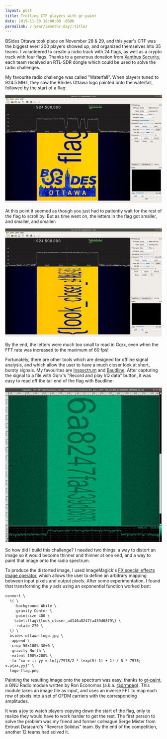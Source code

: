 ```yaml
---
layout: post
title: Trolling CTF players with gr-paint
date: 2019-11-30 18:00:00 -0500
permalink: /:year/:month/:day/:title/
---
```

BSides Ottawa took place on November 28 & 29, and this year's CTF was the biggest ever! 200 players showed up, and organized themselves into 35 teams. I volunteered to create a radio track with 24 flags, as well as a crypto track with four flags. Thanks to a generous donation from [Xanthus Security](https://www.xanthus.io/), each team received an RTL-SDR dongle which could be used to solve the radio challenges.

My favourite radio challenge was called "Waterfall". When players tuned to 924.5 MHz, they saw the BSides Ottawa logo painted onto the waterfall, followed by the start of a flag:

![aoeu](/images/paint-begin.png)

At this point it seemed as though you just had to patiently wait for the rest of the flag to scroll by. But as time went on, the letters in the flag got smaller, and smaller, and smaller:

![aoeu](/images/paint-end.png)

By the end, the letters were much too small to read in Gqrx, even when the FFT rate was increased to the maximum of 60 fps!

Fortunately, there are other tools which are designed for offline signal analysis, and which allow the user to have a much closer look at short, bursty signals. My favourites are [Inspectrum](https://github.com/miek/inspectrum) and [Baudline](https://www.baudline.com/). After capturing the signal to a file with Gqrx's "Record and play I/Q data" button, it was easy to read off the tail end of the flag with Baudline:

![aoeu](/images/paint-baudline.png)

So how did I build this challenge? I needed two things: a way to distort an image so it would become thinner and thinner at one end, and a way to paint that image onto the radio spectrum.

To produce the distorted image, I used ImageMagick's [FX special effects image operator](https://imagemagick.org/script/fx.php), which allows the user to define an arbitrary mapping between input pixels and output pixels. After some experimentation, I found that transforming the *y* axis using an exponential function worked best:

```
convert \
  \( \
    -background White \
    -gravity Center \
    -pointsize 400 \
    label:flag\{look_closer_a4146a8247fa439d6879\} \
    -rotate 270 \
  \) \
  bsides-ottawa-logo.jpg \
  -append \
  -crop 50x100%-30+0 \
  -gravity North \
  -extent 100%x200% \
  -fx "xx = i; yy = ln(j/7978/2 * (exp(5)-1) + 1) / 5 * 7978; v.p{xx,yy}" \
  logo-flag.png
```

Painting the resulting image onto the spectrum was easy, thanks to [gr-paint](https://github.com/drmpeg/gr-paint), a GNU Radio module written by Ron Economos (a.k.a. [@drmpeg](https://twitter.com/drmpeg)). This module takes an image file as input, and uses an inverse FFT to map each row of pixels into a set of OFDM carriers with the corresponding amplitudes.

It was a joy to watch players copying down the start of the flag, only to realize they would have to work harder to get the rest. The first person to solve the problem was my friend and former colleague Serge Mister from Entrust Datacard's "Reverse Solidus" team. By the end of the competition, another 12 teams had solved it.
